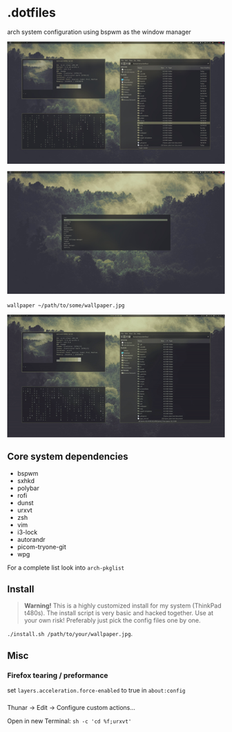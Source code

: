 # .dotfiles

arch system configuration using bspwm as the window manager

![Desktop Screenshot](https://github.com/mklan/dotfiles/blob/master/screenshots/desktop.jpg)

![Desktop Screenshot 2](https://github.com/mklan/dotfiles/blob/master/screenshots/rofi.jpg)

`wallpaper ~/path/to/some/wallpaper.jpg`

![Theme switching](https://github.com/mklan/dotfiles/blob/master/screenshots/demo.gif)

## Core system dependencies

- bspwm
- sxhkd
- polybar
- rofi
- dunst
- urxvt
- zsh
- vim
- i3-lock
- autorandr
- picom-tryone-git
- wpg

For a complete list look into `arch-pkglist`

## Install

> **Warning!** This is a highly customized install for my system (ThinkPad t480s). The install script is very basic and hacked together. Use at your own risk! Preferably just pick the config files one by one.

`./install.sh /path/to/your/wallpaper.jpg`.

## Misc

### Firefox tearing / preformance

set `layers.acceleration.force-enabled` to true in `about:config`

###

Thunar -> Edit -> Configure custom actions...

Open in new Terminal: `sh -c 'cd %f;urxvt'`
